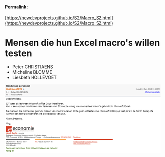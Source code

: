 <link rel="stylesheet" href="https://newdevprojects.github.io/S2/S2.css">

#### Permalink: 
[https://newdevprojects.github.io/S2/Macro_S2.html](https://newdevprojects.github.io/S2/Macro_S2.html)

# Mensen die hun Excel macro's willen testen

* Peter CHRISTIAENS
* Micheline BLOMME
* Liesbeth HOLLEVOET

![](Mail_HAerts_20180604.png)






